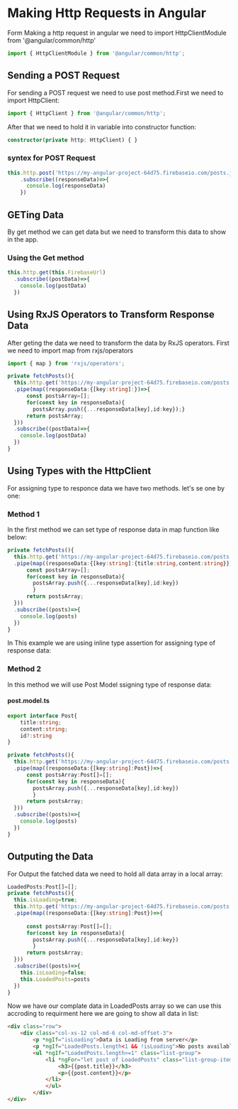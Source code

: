 # Making Http Requests in Angular
 
Form Making a http request in angular we need to import HttpClientModule from '@angular/common/http'

```typescript
import { HttpClientModule } from '@angular/common/http';
```

## Sending a POST Request
For sending a POST request we need to use post method.First we need to import HttpClient:

```typescript
import { HttpClient } from '@angular/common/http';
```
After that we need to hold it in variable into constructor function:

```typescript
constructor(private http: HttpClient) { }
```
### syntex for POST Request

```typescript
this.http.post('https://my-angular-project-64d75.firebaseio.com/posts.json',postData)
    .subscribe((responseData)=>{
      console.log(responseData)
    })
```

## GETing Data
By get method we can get data but we need to transform this data to show in the app.

### Using the Get method

```typescript
this.http.get(this.FirebaseUrl)
  .subscribe((postData)=>{
    console.log(postData)
  })
```

## Using RxJS Operators to Transform Response Data
After geting the data we need to transform the data by RxJS operators.
First we need to import map from rxjs/operators
```typescript
import { map } from 'rxjs/operators';
```

```typescript
private fetchPosts(){
  this.http.get('https://my-angular-project-64d75.firebaseio.com/posts.json')
  .pipe(map((responseData:{[key:string]:})=>{
      const postsArray=[];
      for(const key in responseData){
        postsArray.push({...responseData[key],id:key});}
      return postsArray;
  }))
  .subscribe((postData)=>{
    console.log(postData)
  })
}
```

## Using Types with the HttpClient
For assigning type to responce data we have two methods. let's se  one by one:


### Method 1

In the first method we can set type of response data in map function like below:

```typescript
private fetchPosts(){
  this.http.get('https://my-angular-project-64d75.firebaseio.com/posts.json')
  .pipe(map((responseData:{[key:string]:{title:string,content:string}})=>{
      const postsArray=[];
      for(const key in responseData){
        postsArray.push({...responseData[key],id:key})
        }
      return postsArray;
  }))
  .subscribe((posts)=>{
    console.log(posts)
  })
}

```
In This example we are using inline type assertion for assigning type of response data:


### Method 2
In this method we will use Post Model ssigning type of response data:

#### post.model.ts

```typescript
export interface Post{
    title:string;
    content:string;
    id?:string
}

```

```typescript
private fetchPosts(){
  this.http.get('https://my-angular-project-64d75.firebaseio.com/posts.json')
  .pipe(map((responseData:{[key:string]:Post})=>{
      const postsArray:Post[]=[];
      for(const key in responseData){
        postsArray.push({...responseData[key],id:key})
        }
      return postsArray;
  }))
  .subscribe((posts)=>{
    console.log(posts)
  })
}

```

## Outputing the Data
For Output the fatched data we need to hold all data array in a local array:

```typescript
LoadedPosts:Post[]=[]; 
private fetchPosts(){
  this.isLoading=true;
  this.http.get('https://my-angular-project-64d75.firebaseio.com/posts.json')
  .pipe(map((responseData:{[key:string]:Post})=>{
    
      const postsArray:Post[]=[];
      for(const key in responseData){
        postsArray.push({...responseData[key],id:key})
        }
      return postsArray;
  }))
  .subscribe((posts)=>{
    this.isLoading=false;
    this.LoadedPosts=posts
  })
}

```

Now we have our complate data in LoadedPosts array so we can use this accroding to requirment here we are going to show all data in list:

```html
<div class="row">
    <div class="col-xs-12 col-md-6 col-md-offset-3">
        <p *ngIf="isLoading">Data is Loading from server</p>
        <p *ngIf="LoadedPosts.length<1 && !isLoading">No posts available!</p>
        <ul *ngIf="LoadedPosts.length>=1" class="list-group">
            <li *ngFor="let post of LoadedPosts" class="list-group-item">
                <h3>{{post.title}}</h3>
                <p>{{post.content}}</p>
            </li>
            </ul>
        </div>
</div>

```

